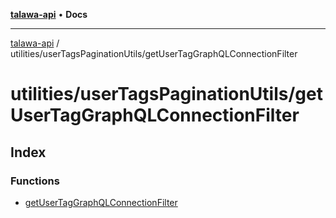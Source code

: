 [**talawa-api**](../../../README.md) • **Docs**

***

[talawa-api](../../../modules.md) / utilities/userTagsPaginationUtils/getUserTagGraphQLConnectionFilter

# utilities/userTagsPaginationUtils/getUserTagGraphQLConnectionFilter

## Index

### Functions

- [getUserTagGraphQLConnectionFilter](functions/getUserTagGraphQLConnectionFilter.md)
